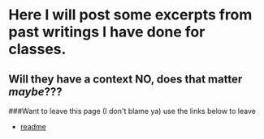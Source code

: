 # Here I will post some excerpts from past writings I have done for classes.
## Will they have a context **NO**, does that matter *maybe*???



































###Want to leave this page (I don't blame ya) use the links below to leave

- [readme](/README.md)
